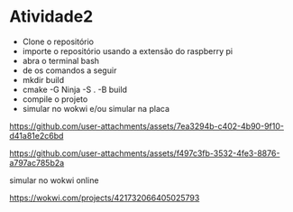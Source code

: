 # Atividade2
 
- Clone o repositório
- importe o repositório usando a extensão do raspberry pi
- abra o terminal bash
- de os comandos a seguir
- mkdir build
- cmake -G Ninja -S . -B build
- compile o projeto
- simular no wokwi e/ou simular na placa

  

https://github.com/user-attachments/assets/7ea3294b-c402-4b90-9f10-d41a81e2c6bd

https://github.com/user-attachments/assets/f497c3fb-3532-4fe3-8876-a797ac785b2a

simular no wokwi online

https://wokwi.com/projects/421732066405025793
